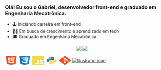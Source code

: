 ### Olá! Eu sou o Gabriel, desenvolvedor front-end e graduado em Engenharia Mecatrônica.

- 🕹️ Iniciando carreira em front-end
- 🧗‍♂️ Em busca de crescimento e aprendizado em tech
- 🎓 Graduado em Engenharia Mecatrônica

<div align="center" >
  <a href="https://github.com/gaeiki">
  <img align="center" height="180em" src="https://github-readme-stats.vercel.app/api?username=gaeiki&show_icons=true&theme=react&include_all_commits=true&count_private=false"/>
  <img align="center" height="180em" src="https://github-readme-stats.vercel.app/api/top-langs/?username=gaeiki&layout=compact&langs_count=7&theme=react"/>
</div>

<div style="display: inline_block"><br>
  <img align="center" alt="HTML icon" height="30" width="40" src="https://raw.githubusercontent.com/devicons/devicon/master/icons/html5/html5-original.svg">
  <img align="center" alt="CSS icon" height="30" width="40" src="https://raw.githubusercontent.com/devicons/devicon/master/icons/css3/css3-original.svg">
  <img align="center" alt="Js icon" height="30" width="40" src="https://raw.githubusercontent.com/devicons/devicon/master/icons/javascript/javascript-plain.svg">
  <!--<img align="center" alt="Ts icon" height="30" width="40" src="https://raw.githubusercontent.com/devicons/devicon/master/icons/typescript/typescript-plain.svg">-->
  <!--<img align="center" alt="React icon" height="30" width="40" src="https://raw.githubusercontent.com/devicons/devicon/master/icons/react/react-original.svg">-->
  <img align="center" alt="Python icon" height="30" width="40" src="https://raw.githubusercontent.com/devicons/devicon/master/icons/python/python-original.svg">
  <img align="center" alt="Logo Gabi Git" height="30" width="40" src="https://raw.githubusercontent.com/devicons/devicon/1119b9f84c0290e0f0b38982099a2bd027a48bf1/icons/git/git-original.svg">
  <img align="center" alt="Illustrator icon" height="30" width="40"src="https://cdn.jsdelivr.net/gh/devicons/devicon/icons/illustrator/illustrator-plain.svg" />
          
  

<!--
**gaeiki/gaeiki** is a ✨ _special_ ✨ repository because its `README.md` (this file) appears on your GitHub profile.

Here are some ideas to get you started:

- 🔭 I’m currently working on ...
- 🌱 I’m currently learning ...
- 👯 I’m looking to collaborate on ...
- 🤔 I’m looking for help with ...
- 💬 Ask me about ...
- 📫 How to reach me: ...
- 😄 Pronouns: ...
- ⚡ Fun fact: ...
-->
